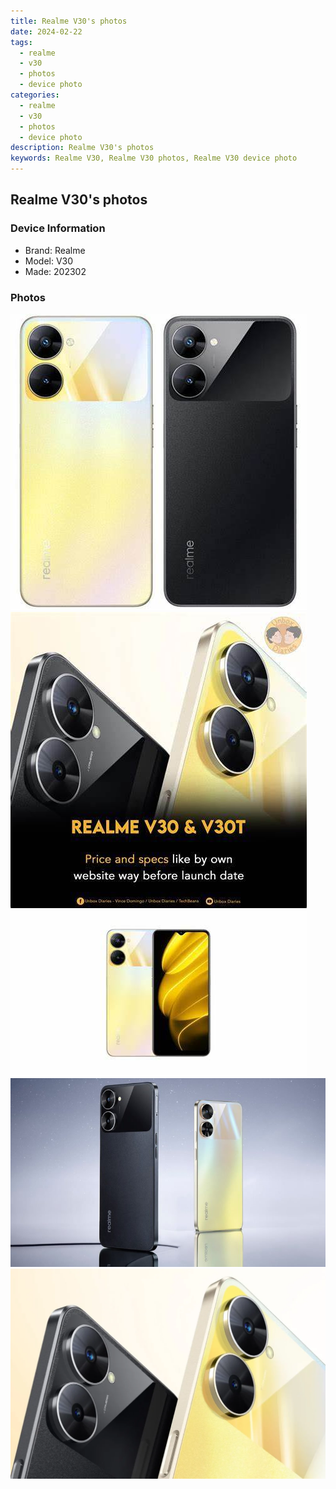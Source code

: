 ```yaml
---
title: Realme V30's photos
date: 2024-02-22
tags: 
  - realme
  - v30
  - photos
  - device photo
categories: 
  - realme
  - v30
  - photos
  - device photo
description: Realme V30's photos
keywords: Realme V30, Realme V30 photos, Realme V30 device photo
---
```


## Realme V30's photos

### Device Information

- Brand: Realme
- Model: V30
- Made: 202302

### Photos

![/images/best-assets/devices/realme/realme-v30/1.jpg](/images/best-assets/devices/realme/realme-v30/1.jpg)
![/images/best-assets/devices/realme/realme-v30/2.jpg](/images/best-assets/devices/realme/realme-v30/2.jpg)
![/images/best-assets/devices/realme/realme-v30/3.jpg](/images/best-assets/devices/realme/realme-v30/3.jpg)
![/images/best-assets/devices/realme/realme-v30/4.jpg](/images/best-assets/devices/realme/realme-v30/4.jpg)
![/images/best-assets/devices/realme/realme-v30/5.jpg](/images/best-assets/devices/realme/realme-v30/5.jpg)
